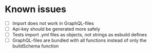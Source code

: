 # Known issues

- [ ] Import does not work in GraphQL-files
- [ ] Api-key should be generated more safely
- [ ] Tests import .yml files as objects, not strings as esbuild defines
- [ ] GraphQL-files are bundled with all functions instead of only the buildSchema function